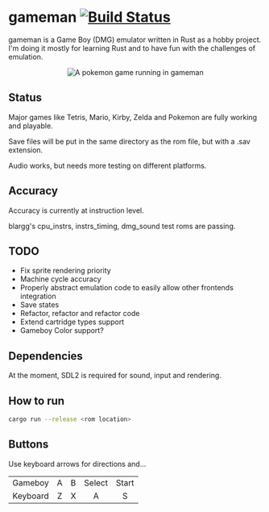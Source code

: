 # gameman [![Build Status](https://github.com/outsbart/gameman/actions/workflows/integration.yml/badge.svg)](https://github.com/outsbart/gameman/actions)
gameman is a Game Boy (DMG) emulator written in Rust as a hobby project.
I'm doing it mostly for learning Rust and to have fun with the challenges of emulation.

<p align="center">
  <img alt="A pokemon game running in gameman" src="https://user-images.githubusercontent.com/3172529/67021247-a958b300-f0ff-11e9-8543-d883cf1fdbb4.png">
</p>

## Status
Major games like Tetris, Mario, Kirby, Zelda and Pokemon are fully working and playable.

Save files will be put in the same directory as the rom file, but with a .sav extension.

Audio works, but needs more testing on different platforms.

## Accuracy

Accuracy is currently at instruction level.

blargg's cpu_instrs, instrs_timing, dmg_sound test roms are passing.



## TODO
- Fix sprite rendering priority
- Machine cycle accuracy
- Properly abstract emulation code to easily allow other frontends integration
- Save states
- Refactor, refactor and refactor code
- Extend cartridge types support
- Gameboy Color support?


## Dependencies
At the moment, SDL2 is required for sound, input and rendering.


## How to run
```bash
cargo run --release <rom location>
```

## Buttons
Use keyboard arrows for directions and...
<table style="text-align: center">
    <tr>
        <td>Gameboy</td><td>A</td><td>B</td><td>Select</td><td>Start</td>
    </tr>
    <tr>
        <td>Keyboard</td><td>Z</td><td>X</td><td>A</td><td>S</td>
    </tr>
</table>


